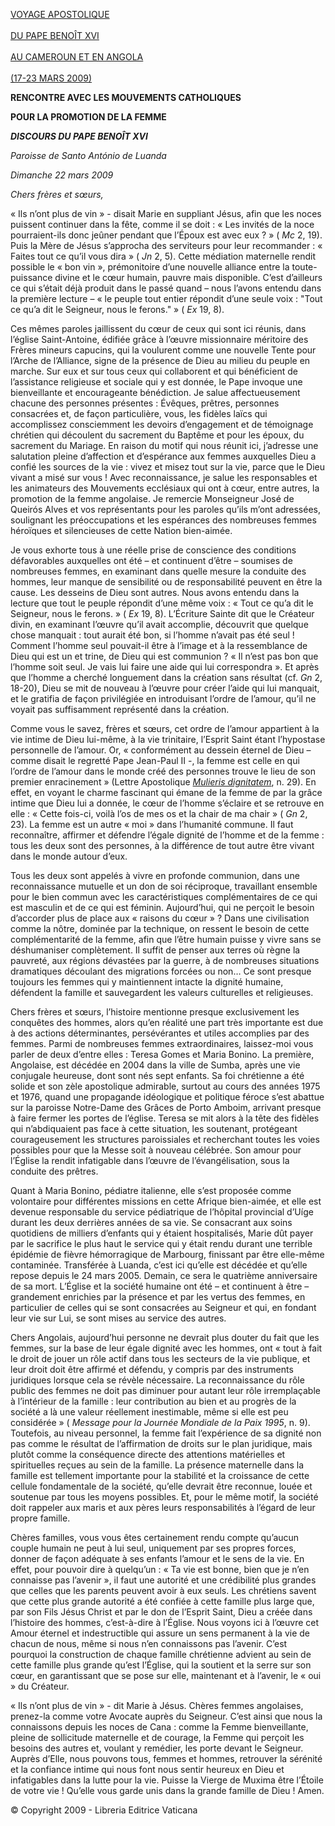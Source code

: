 [VOYAGE APOSTOLIQUE \
\
DU PAPE BENOÎT XVI\
\
AU CAMEROUN ET EN ANGOLA\
\
(17-23 MARS 2009)](/content/benedict-xvi/fr/travels/2009/index_camerun-angola.html)

**RENCONTRE AVEC LES MOUVEMENTS CATHOLIQUES**

**POUR LA PROMOTION DE LA FEMME**

***DISCOURS DU PAPE BENOÎT XVI***

*Paroisse de* *Santo António de Luanda*

*Dimanche 22 mars 2009*

*Chers frères et sœurs,*

« Ils n’ont plus de vin » - disait Marie en suppliant Jésus, afin que les noces puissent continuer dans la fête, comme il se doit : « Les invités de la noce pourraient-ils donc jeûner pendant que l’Époux est avec eux ? » ( *Mc* 2, 19). Puis la Mère de Jésus s’approcha des serviteurs pour leur recommander : « Faites tout ce qu’il vous dira » ( *Jn* 2, 5). Cette médiation maternelle rendit possible le « bon vin », prémonitoire d’une nouvelle alliance entre la toute-puissance divine et le cœur humain, pauvre mais disponible. C’est d’ailleurs ce qui s’était déjà produit dans le passé quand – nous l’avons entendu dans la première lecture – « le peuple tout entier répondit d’une seule voix : "Tout ce qu’a dit le Seigneur, nous le ferons." » ( *Ex* 19, 8).

Ces mêmes paroles jaillissent du cœur de ceux qui sont ici réunis, dans l’église Saint-Antoine, édifiée grâce à l’œuvre missionnaire méritoire des Frères mineurs capucins, qui la voulurent comme une nouvelle Tente pour l’Arche de l’Alliance, signe de la présence de Dieu au milieu du peuple en marche. Sur eux et sur tous ceux qui collaborent et qui bénéficient de l’assistance religieuse et sociale qui y est donnée, le Pape invoque une bienveillante et encourageante bénédiction. Je salue affectueusement chacune des personnes présentes : Évêques, prêtres, personnes consacrées et, de façon particulière, vous, les fidèles laïcs qui accomplissez consciemment les devoirs d’engagement et de témoignage chrétien qui découlent du sacrement du Baptême et pour les époux, du sacrement du Mariage. En raison du motif qui nous réunit ici, j’adresse une salutation pleine d’affection et d’espérance aux femmes auxquelles Dieu a confié les sources de la vie : vivez et misez tout sur la vie, parce que le Dieu vivant a misé sur vous ! Avec reconnaissance, je salue les responsables et les animateurs des Mouvements ecclésiaux qui ont à cœur, entre autres, la promotion de la femme angolaise. Je remercie Monseigneur José de Queirós Alves et vos représentants pour les paroles qu’ils m’ont adressées, soulignant les préoccupations et les espérances des nombreuses femmes héroïques et silencieuses de cette Nation bien-aimée.

Je vous exhorte tous à une réelle prise de conscience des conditions défavorables auxquelles ont été – et continuent d’être – soumises de nombreuses femmes, en examinant dans quelle mesure la conduite des hommes, leur manque de sensibilité ou de responsabilité peuvent en être la cause. Les desseins de Dieu sont autres. Nous avons entendu dans la lecture que tout le peuple répondit d’une même voix : « Tout ce qu’a dit le Seigneur, nous le ferons. » ( *Ex* 19, 8). L’Écriture Sainte dit que le Créateur divin, en examinant l’œuvre qu’il avait accomplie, découvrit que quelque chose manquait : tout aurait été bon, si l’homme n’avait pas été seul ! Comment l’homme seul pouvait-il être à l’image et à la ressemblance de Dieu qui est un et trine, de Dieu qui est communion ? « Il n’est pas bon que l’homme soit seul. Je vais lui faire une aide qui lui correspondra ». Et après que l’homme a cherché longuement dans la création sans résultat (cf. *Gn* 2, 18-20), Dieu se mit de nouveau à l’œuvre pour créer l’aide qui lui manquait, et le gratifia de façon privilégiée en introduisant l’ordre de l’amour, qu’il ne voyait pas suffisamment représenté dans la création.

Comme vous le savez, frères et sœurs, cet ordre de l’amour appartient à la vie intime de Dieu lui-même, à la vie trinitaire, l’Esprit Saint étant l’hypostase personnelle de l’amour. Or, « conformément au dessein éternel de Dieu – comme disait le regretté Pape Jean-Paul II -, la femme est celle en qui l’ordre de l’amour dans le monde créé des personnes trouve le lieu de son premier enracinement » (Lettre Apostolique *[Mulieris dignitatem](/content/john-paul-ii/fr/apost_letters/documents/hf_jp-ii_apl_15081988_mulieris-dignitatem.html)*, n. 29). En effet, en voyant le charme fascinant qui émane de la femme de par la grâce intime que Dieu lui a donnée, le cœur de l’homme s’éclaire et se retrouve en elle : « Cette fois-ci, voilà l’os de mes os et la chair de ma chair » ( *Gn* 2, 23). La femme est un autre « moi » dans l’humanité commune. Il faut reconnaître, affirmer et défendre l’égale dignité de l’homme et de la femme : tous les deux sont des personnes, à la différence de tout autre être vivant dans le monde autour d’eux.

Tous les deux sont appelés à vivre en profonde communion, dans une reconnaissance mutuelle et un don de soi réciproque, travaillant ensemble pour le bien commun avec les caractéristiques complémentaires de ce qui est masculin et de ce qui est féminin. Aujourd’hui, qui ne perçoit le besoin d’accorder plus de place aux « raisons du cœur » ? Dans une civilisation comme la nôtre, dominée par la technique, on ressent le besoin de cette complémentarité de la femme, afin que l’être humain puisse y vivre sans se déshumaniser complètement. Il suffit de penser aux terres où règne la pauvreté, aux régions dévastées par la guerre, à de nombreuses situations dramatiques découlant des migrations forcées ou non… Ce sont presque toujours les femmes qui y maintiennent intacte la dignité humaine, défendent la famille et sauvegardent les valeurs culturelles et religieuses.

Chers frères et sœurs, l’histoire mentionne presque exclusivement les conquêtes des hommes, alors qu’en réalité une part très importante est due à des actions déterminantes, persévérantes et utiles accomplies par des femmes. Parmi de nombreuses femmes extraordinaires, laissez-moi vous parler de deux d’entre elles : Teresa Gomes et Maria Bonino. La première, Angolaise, est décédée en 2004 dans la ville de Sumba, après une vie conjugale heureuse, dont sont nés sept enfants. Sa foi chrétienne a été solide et son zèle apostolique admirable, surtout au cours des années 1975 et 1976, quand une propagande idéologique et politique féroce s’est abattue sur la paroisse Notre-Dame des Grâces de Porto Amboim, arrivant presque à faire fermer les portes de l’église. Teresa se mit alors à la tête des fidèles qui n’abdiquaient pas face à cette situation, les soutenant, protégeant courageusement les structures paroissiales et recherchant toutes les voies possibles pour que la Messe soit à nouveau célébrée. Son amour pour l’Église la rendit infatigable dans l’œuvre de l’évangélisation, sous la conduite des prêtres.

Quant à Maria Bonino, pédiatre italienne, elle s’est proposée comme volontaire pour différentes missions en cette Afrique bien-aimée, et elle est devenue responsable du service pédiatrique de l’hôpital provincial d’Uíge durant les deux derrières années de sa vie. Se consacrant aux soins quotidiens de milliers d’enfants qui y étaient hospitalisés, Marie dût payer par le sacrifice le plus haut le service qui y était rendu durant une terrible épidémie de fièvre hémorragique de Marbourg, finissant par être elle-même contaminée. Transférée à Luanda, c’est ici qu’elle est décédée et qu’elle repose depuis le 24 mars 2005. Demain, ce sera le quatrième anniversaire de sa mort. L’Église et la société humaine ont été – et continuent à être – grandement enrichies par la présence et par les vertus des femmes, en particulier de celles qui se sont consacrées au Seigneur et qui, en fondant leur vie sur Lui, se sont mises au service des autres.

Chers Angolais, aujourd’hui personne ne devrait plus douter du fait que les femmes, sur la base de leur égale dignité avec les hommes, ont « tout à fait le droit de jouer un rôle actif dans tous les secteurs de la vie publique, et leur droit doit être affirmé et défendu, y compris par des instruments juridiques lorsque cela se révèle nécessaire. La reconnaissance du rôle public des femmes ne doit pas diminuer pour autant leur rôle irremplaçable à l’intérieur de la famille : leur contribution au bien et au progrès de la société a là une valeur réellement inestimable, même si elle est peu considérée » ( *Message pour la Journée Mondiale de la Paix 1995*, n. 9). Toutefois, au niveau personnel, la femme fait l’expérience de sa dignité non pas comme le résultat de l’affirmation de droits sur le plan juridique, mais plutôt comme la conséquence directe des attentions matérielles et spirituelles reçues au sein de la famille. La présence maternelle dans la famille est tellement importante pour la stabilité et la croissance de cette cellule fondamentale de la société, qu’elle devrait être reconnue, louée et soutenue par tous les moyens possibles. Et, pour le même motif, la société doit rappeler aux maris et aux pères leurs responsabilités à l’égard de leur propre famille.

Chères familles, vous vous êtes certainement rendu compte qu’aucun couple humain ne peut à lui seul, uniquement par ses propres forces, donner de façon adéquate à ses enfants l’amour et le sens de la vie. En effet, pour pouvoir dire à quelqu’un : « Ta vie est bonne, bien que je n’en connaisse pas l’avenir », il faut une autorité et une crédibilité plus grandes que celles que les parents peuvent avoir à eux seuls. Les chrétiens savent que cette plus grande autorité a été confiée à cette famille plus large que, par son Fils Jésus Christ et par le don de l’Esprit Saint, Dieu a créée dans l’histoire des hommes, c’est-à-dire à l’Église. Nous voyons ici à l’œuvre cet Amour éternel et indestructible qui assure un sens permanent à la vie de chacun de nous, même si nous n’en connaissons pas l’avenir. C’est pourquoi la construction de chaque famille chrétienne advient au sein de cette famille plus grande qu’est l’Église, qui la soutient et la serre sur son cœur, en garantissant que se pose sur elle, maintenant et à l’avenir, le « oui » du Créateur.

« Ils n’ont plus de vin » - dit Marie à Jésus. Chères femmes angolaises, prenez-la comme votre Avocate auprès du Seigneur. C’est ainsi que nous la connaissons depuis les noces de Cana : comme la Femme bienveillante, pleine de sollicitude maternelle et de courage, la Femme qui perçoit les besoins des autres et, voulant y remédier, les porte devant le Seigneur. Auprès d’Elle, nous pouvons tous, femmes et hommes, retrouver la sérénité et la confiance intime qui nous font nous sentir heureux en Dieu et infatigables dans la lutte pour la vie. Puisse la Vierge de Muxima être l’Étoile de votre vie ! Qu’elle vous garde unis dans la grande famille de Dieu ! Amen.

© Copyright 2009 - Libreria Editrice Vaticana